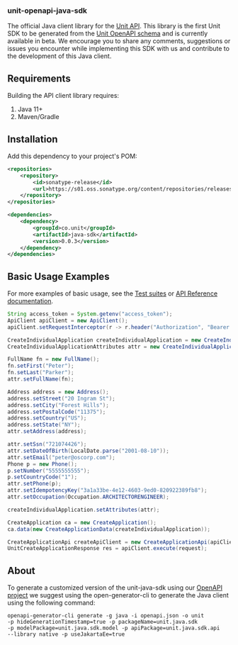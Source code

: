 ### unit-openapi-java-sdk

The official Java client library for the [Unit API](https://unit.co/docs/api/). This library is the first Unit SDK to be generated from the [Unit OpenAPI schema](https://github.com/unit-finance/openapi-unit-sdk) and is currently available in beta. We encourage you to share any comments, suggestions or issues you encounter while implementing this SDK with us and contribute to the development of this Java client.


## Requirements

Building the API client library requires:

1. Java 11+
2. Maven/Gradle

## Installation
Add this dependency to your project's POM:
```xml
<repositories>
    <repository>
        <id>sonatype-release</id>
        <url>https://s01.oss.sonatype.org/content/repositories/releases/</url>
    </repository>
</repositories>

<dependencies>
    <dependency>
        <groupId>co.unit</groupId>
        <artifactId>java-sdk</artifactId>
        <version>0.0.3</version>
    </dependency>
</dependencies>
```
## Basic Usage Examples

For more examples of basic usage, see the [Test suites](https://github.com/unit-finance/unit-openapi-java-sdk/tree/main/src/test/java/org/openapitools/client) or [API Reference documentation](https://docs.unit.co/).

```java
String access_token = System.getenv("access_token");
ApiClient apiClient = new ApiClient();
apiClient.setRequestInterceptor(r -> r.header("Authorization", "Bearer " + access_token));

CreateIndividualApplication createIndividualApplication = new CreateIndividualApplication();
CreateIndividualApplicationAttributes attr = new CreateIndividualApplicationAttributes();

FullName fn = new FullName();
fn.setFirst("Peter");
fn.setLast("Parker");
attr.setFullName(fn);

Address address = new Address();
address.setStreet("20 Ingram St");
address.setCity("Forest Hills");
address.setPostalCode("11375");
address.setCountry("US");
address.setState("NY");
attr.setAddress(address);

attr.setSsn("721074426");
attr.setDateOfBirth(LocalDate.parse("2001-08-10"));
attr.setEmail("peter@oscorp.com");
Phone p = new Phone();
p.setNumber("5555555555");
p.setCountryCode("1");
attr.setPhone(p);
attr.setIdempotencyKey("3a1a33be-4e12-4603-9ed0-820922389fb8");
attr.setOccupation(Occupation.ARCHITECTORENGINEER);

createIndividualApplication.setAttributes(attr);

CreateApplication ca = new CreateApplication();
ca.data(new CreateApplicationData(createIndividualApplication));

CreateApplicationApi createApiClient = new CreateApplicationApi(apiClient);
UnitCreateApplicationResponse res = apiClient.execute(request);
```

## About
To generate a customized version of the unit-java-sdk using our [OpenAPI project](https://github.com/unit-finance/openapi-unit-sdk)
we suggest using the open-generator-cli to generate the Java client using the following command:
```commandline
openapi-generator-cli generate -g java -i openapi.json -o unit 
-p hideGenerationTimestamp=true -p packageName=unit.java.sdk 
-p modelPackage=unit.java.sdk.model -p apiPackage=unit.java.sdk.api 
--library native -p useJakartaEe=true
```
